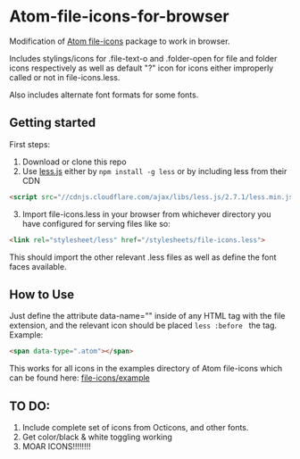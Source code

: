 # Atom-file-icons-for-browser
Modification of [Atom file-icons](https://github.com/DanBrooker/file-icons) package to work in browser.

Includes stylings/icons for .file-text-o and .folder-open for file and folder icons respectively as well as default "?" icon for icons either improperly called or not in file-icons.less.

Also includes alternate font formats for some fonts.

## Getting started

First steps:
  1. Download or clone this repo
  2. Use [less.js](http://lesscss.org/) either by `npm install -g less` or by including less from their CDN
  ```html
  <script src="//cdnjs.cloudflare.com/ajax/libs/less.js/2.7.1/less.min.js"></script>
  ```
  3. Import file-icons.less in your browser from whichever directory you have configured for serving files like so:
  ```html
  <link rel="stylesheet/less" href="/stylesheets/file-icons.less">
  ```
  This should import the other relevant .less files as well as define the font faces available.

## How to Use

Just define the attribute data-name="" inside of any HTML tag with the file extension, and the relevant icon should be placed ```less :before ``` the tag.
Example:
```html
<span data-type=".atom"></span>
```

This works for all icons in the examples directory of Atom file-icons which can be found here: [file-icons/example](https://github.com/DanBrooker/file-icons/tree/master/examples)


## TO DO:

1. Include complete set of icons from Octicons, and other fonts.
2. Get color/black & white toggling working
3. MOAR ICONS!!!!!!!!

